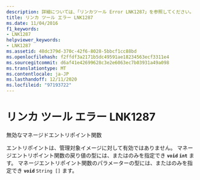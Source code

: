 ```yaml
---
description: 詳細については、「リンカツール Error LNK1287」を参照してください。
title: リンカ ツール エラー LNK1287
ms.date: 11/04/2016
f1_keywords:
- LNK1287
helpviewer_keywords:
- LNK1287
ms.assetid: 48dc379d-370c-42f6-8028-5bbcf1cc88bd
ms.openlocfilehash: f2ffdf3a2171b5dc49591ae18234563ecf3311e4
ms.sourcegitcommit: d6af41e42699628c3e2e6063ec7b03931a49a098
ms.translationtype: MT
ms.contentlocale: ja-JP
ms.lasthandoff: 12/11/2020
ms.locfileid: "97193722"
---
```

# <a name="linker-tools-error-lnk1287"></a>リンカ ツール エラー LNK1287

無効なマネージドエントリポイント関数

エントリポイントは、管理対象イメージに対して有効ではありません。 マネージエントリポイント関数の戻り値の型には、またはのみを指定でき **`void`** **`int`** ます。 マネージエントリポイント関数のパラメーターの型には、またはのみを指定でき **`void`** `String []` ます。

